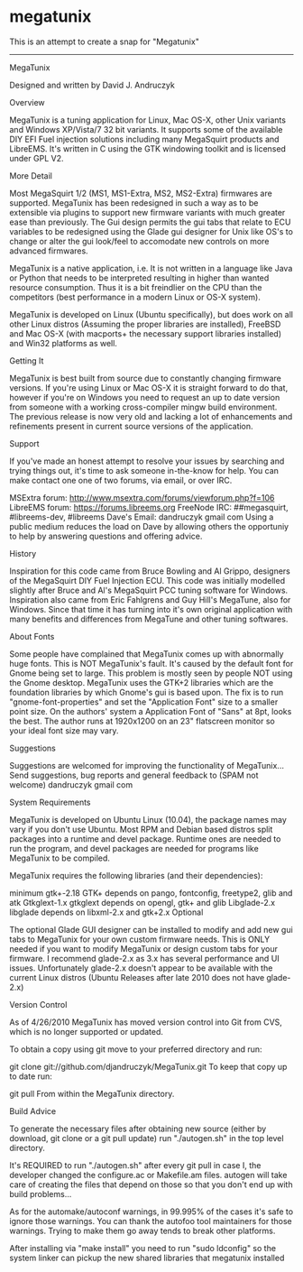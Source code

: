 # megatunix
This is an attempt to create a snap for "Megatunix"

-----------------------------------------------------------------------------------------------------------------------

MegaTunix

Designed and written by David J. Andruczyk

Overview

MegaTunix is a tuning application for Linux, Mac OS-X, other Unix variants and Windows XP/Vista/7 32 bit variants. It supports some of the available DIY EFI Fuel injection solutions including many MegaSquirt products and LibreEMS. It's written in C using the GTK windowing toolkit and is licensed under GPL V2.

More Detail

Most MegaSquirt 1/2 (MS1, MS1-Extra, MS2, MS2-Extra) firmwares are supported. MegaTunix has been redesigned in such a way as to be extensible via plugins to support new firmware variants with much greater ease than previously. The Gui design permits the gui tabs that relate to ECU variables to be redesigned using the Glade gui designer for Unix like OS's to change or alter the gui look/feel to accomodate new controls on more advanced firmwares.

MegaTunix is a native application, i.e. It is not written in a language like Java or Python that needs to be interpreted resulting in higher than wanted resource consumption. Thus it is a bit freindlier on the CPU than the competitors (best performance in a modern Linux or OS-X system).

MegaTunix is developed on Linux (Ubuntu specifically), but does work on all other Linux distros (Assuming the proper libraries are installed), FreeBSD and Mac OS-X (with macports+ the necessary support libraries installed) and Win32 platforms as well.

Getting It

MegaTunix is best built from source due to constantly changing firmware versions. If you're using Linux or Mac OS-X it is straight forward to do that, however if you're on Windows you need to request an up to date version from someone with a working cross-compiler mingw build environment. The previous release is now very old and lacking a lot of enhancements and refinements present in current source versions of the application.

Support

If you've made an honest attempt to resolve your issues by searching and trying things out, it's time to ask someone in-the-know for help. You can make contact one one of two forums, via email, or over IRC.

MSExtra forum: http://www.msextra.com/forums/viewforum.php?f=106
LibreEMS forum: https://forums.libreems.org
FreeNode IRC: ##megasquirt, #libreems-dev, #libreems
Dave's Email: dandruczyk gmail com
Using a public medium reduces the load on Dave by allowing others the opportuniy to help by answering questions and offering advice.

History

Inspiration for this code came from Bruce Bowling and Al Grippo, designers of the MegaSquirt DIY Fuel Injection ECU. This code was initially modelled slightly after Bruce and Al's MegaSquirt PCC tuning software for Windows. Inspiration also came from Eric Fahlgrens and Guy Hill's MegaTune, also for Windows. Since that time it has turning into it's own original application with many benefits and differences from MegaTune and other tuning softwares.

About Fonts

Some people have complained that MegaTunix comes up with abnormally huge fonts. This is NOT MegaTunix's fault. It's caused by the default font for Gnome being set to large. This problem is mostly seen by people NOT using the Gnome desktop. MegaTunix uses the GTK+2 libraries which are the foundation libraries by which Gnome's gui is based upon. The fix is to run "gnome-font-properties" and set the "Application Font" size to a smaller point size. On the authors' system a Application Font of "Sans" at 8pt, looks the best. The author runs at 1920x1200 on an 23" flatscreen monitor so your ideal font size may vary.

Suggestions

Suggestions are welcomed for improving the functionality of MegaTunix... Send suggestions, bug reports and general feedback to (SPAM not welcome) dandruczyk gmail com

System Requirements

MegaTunix is developed on Ubuntu Linux (10.04), the package names may vary if you don't use Ubuntu. Most RPM and Debian based distros split packages into a runtime and devel package. Runtime ones are needed to run the program, and devel packages are needed for programs like MegaTunix to be compiled.

MegaTunix requires the following libraries (and their dependencies):

minimum gtk+-2.18 GTK+ depends on pango, fontconfig, freetype2, glib and atk
Gtkglext-1.x gtkglext depends on opengl, gtk+ and glib
Libglade-2.x libglade depends on libxml-2.x and gtk+2.x
Optional

The optional Glade GUI designer can be installed to modify and add new gui tabs to MegaTunix for your own custom firmware needs. This is ONLY needed if you want to modify MegaTunix or design custom tabs for your firmware.
I recommend glade-2.x as 3.x has several performance and UI issues.
Unfortunately glade-2.x doesn't appear to be available with the current Linux distros (Ubuntu Releases after late 2010 does not have glade-2.x)

Version Control

As of 4/26/2010 MegaTunix has moved version control into Git from CVS, which is no longer supported or updated.

To obtain a copy using git move to your preferred directory and run:

git clone git://github.com/djandruczyk/MegaTunix.git
To keep that copy up to date run:

git pull
From within the MegaTunix directory.

Build Advice

To generate the necessary files after obtaining new source (either by download, git clone or a git pull update) run "./autogen.sh" in the top level directory.

It's REQUIRED to run "./autogen.sh" after every git pull in case I, the developer changed the configure.ac or Makefile.am files.
autogen will take care of creating the files that depend on those so that you don't end up with build problems...

As for the automake/autoconf warnings, in 99.995% of the cases it's safe to ignore those warnings. You can thank the autofoo tool maintainers for those warnings. Trying to make them go away tends to break other platforms.

After installing via "make install" you need to run "sudo ldconfig" so the system linker can pickup the new shared libraries that megatunix installed
